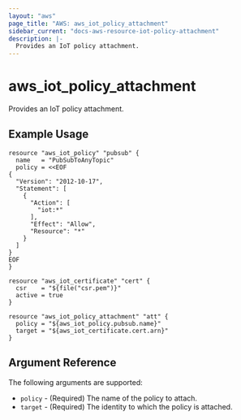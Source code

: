 ```yaml
---
layout: "aws"
page_title: "AWS: aws_iot_policy_attachment"
sidebar_current: "docs-aws-resource-iot-policy-attachment"
description: |-
  Provides an IoT policy attachment.
---
```


# aws_iot_policy_attachment

Provides an IoT policy attachment.

## Example Usage

```hcl
resource "aws_iot_policy" "pubsub" {
  name   = "PubSubToAnyTopic"
  policy = <<EOF
{
  "Version": "2012-10-17",
  "Statement": [
    {
      "Action": [
        "iot:*"
      ],
      "Effect": "Allow",
      "Resource": "*"
    }
  ]
}
EOF
}

resource "aws_iot_certificate" "cert" {
  csr    = "${file("csr.pem")}"
  active = true
}

resource "aws_iot_policy_attachment" "att" {
  policy = "${aws_iot_policy.pubsub.name}"
  target = "${aws_iot_certificate.cert.arn}"
}
```

## Argument Reference

The following arguments are supported:

* `policy` - (Required) The name of the policy to attach.
* `target` - (Required) The identity to which the policy is attached.
